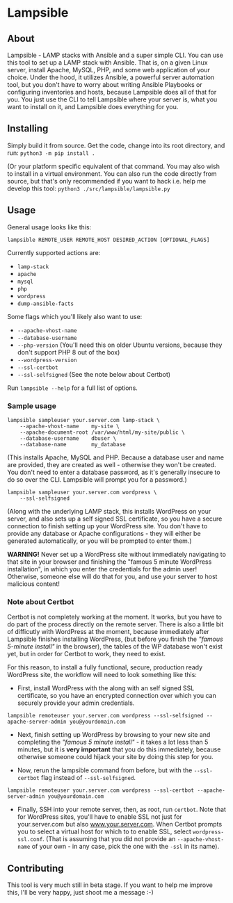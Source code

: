 # Lampsible

## About

Lampsible - LAMP stacks with Ansible and a super simple CLI. You can use this tool to set up a LAMP stack with Ansible. That is, on a given Linux server, install Apache, MySQL, PHP, and some web application of your choice. Under the hood, it utilizes Ansible, a powerful server automation tool, but you don't have to worry about writing Ansible Playbooks or configuring inventories and hosts, because Lampsible does all of that for you. You just use the CLI to tell Lampsible where your server is, what you want to install on it, and Lampsible does everything for you.

## Installing

Simply build it from source. Get the code, change into its root directory, and run: `python3 -m pip install .`

(Or your platform specific equivalent of that command. You may also wish to install in a virtual environment. You can also run the code directly from source, but that's only recommended if you want to hack i.e. help me develop this tool: `python3 ./src/lampsible/lampsible.py`

## Usage

General usage looks like this:

```
lampsible REMOTE_USER REMOTE_HOST DESIRED_ACTION [OPTIONAL_FLAGS]
```

Currently supported actions are:

* `lamp-stack`
* `apache`
* `mysql`
* `php`
* `wordpress`
* `dump-ansible-facts`

Some flags which you'll likely also want to use:

* `--apache-vhost-name`
* `--database-username`
* `--php-version` (You'll need this on older Ubuntu versions, because they don't support PHP 8 out of the box)
* `--wordpress-version`
* `--ssl-certbot`
* `--ssl-selfsigned` (See the note below about Certbot)

Run `lampsible --help` for a full list of options.

### Sample usage

```
lampsible sampleuser your.server.com lamp-stack \
    --apache-vhost-name    my-site \
    --apache-document-root /var/www/html/my-site/public \
    --database-username    dbuser \
    --database-name        my_database
```
(This installs Apache, MySQL and PHP. Because a database user and name are provided,
they are created as well - otherwise they won't be created. You don't need to enter a database
password, as it's generally insecure to do so over the CLI. Lampsible will prompt you for a password.)

```
lampsible sampleuser your.server.com wordpress \
    --ssl-selfsigned
```
(Along with the underlying LAMP stack, this installs WordPress on your server, and also sets up a self signed SSL certificate, so you have a secure connection to finish setting up your WordPress site. You don't have to provide any database or Apache configurations - they will either be generated automatically, or you will be prompted to enter them.)


**WARNING!** Never set up a WordPress site without immediately navigating to that site in your browser and finishing the "famous 5 minute WordPress installation", in which you enter the credentials for the admin user! Otherwise, someone else will do that for you, and use your server to host malicious content!

### Note about Certbot

Certbot is not completely working at the moment. It works, but you have to do
part of the process directly on the remote server. There is also a little bit
of difficutly with WordPress at the moment, because immediately after Lampsible
finishes installing WordPress, (but before you finish the _"famous 5-minute install"_
in the browser), the tables of the WP database won't exist yet, but in order for Certbot to
work, they need to exist.

For this reason, to install a fully functional, secure, production ready WordPress site,
the workflow will need to look something like this:

* First, install WordPress with the along with an self signed SSL certificate, so you have an
  encrypted connection over which you can securely provide your admin credentials.
```
lampsible remoteuser your.server.com wordpress --ssl-selfsigned --apache-server-admin you@yourdomain.com
```

* Next, finish setting up WordPress by browsing to your new site and completing
  the _"famous 5 minute install"_ - it takes a lot less than 5 minutes, but it
  is **very important** that you do this immediately, because otherwise someone could
  hijack your site by doing this step for you.

* Now, rerun the lampsible command from before, but with the
  `--ssl-certbot` flag instead of `--ssl-selfsigned`.
```
lampsible remoteuser your.server.com wordpress --ssl-certbot --apache-server-admin you@yourdomain.com
```

* Finally, SSH into your remote server, then, as root, run `certbot`.
  Note that for WordPress sites, you'll have to enable SSL
  not just for your.server.com but also www.your.server.com.
  When Certbot prompts you to select a virtual host for which to to enable SSL,
  select `wordpress-ssl.conf`. (That is assuming that you did not provide
  an `--apache-vhost-name` of your own - in any case, pick the one with the `-ssl` in its name).


## Contributing 

This tool is very much still in beta stage. If you want to help me improve this,
I'll be very happy, just shoot me a message :-)


